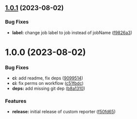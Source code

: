 ## [1.0.1](https://github.com/sesamecare/playwright-prometheus-reporter/compare/v1.0.0...v1.0.1) (2023-08-02)


### Bug Fixes

* **label:** change job label to job instead of jobName ([f9826a3](https://github.com/sesamecare/playwright-prometheus-reporter/commit/f9826a394305468c94b04c6ef1552df0c6372350))

# 1.0.0 (2023-08-02)


### Bug Fixes

* **ci:** add readme, fix deps ([9099514](https://github.com/sesamecare/playwright-prometheus-reporter/commit/909951430c198fd871d54a3adde0342e5814300b))
* **ci:** fix perms on workflow ([c51fbdc](https://github.com/sesamecare/playwright-prometheus-reporter/commit/c51fbdc783fbe0678f0925661185a9e3b1e9139f))
* **deps:** add missing git dep ([b8a1310](https://github.com/sesamecare/playwright-prometheus-reporter/commit/b8a13102aa14b40d3ddfa26a0492d9f21a32af98))


### Features

* **release:** initial release of custom reporter ([f50fd65](https://github.com/sesamecare/playwright-prometheus-reporter/commit/f50fd65318a640e75402e681d9174dabacab53bc))
